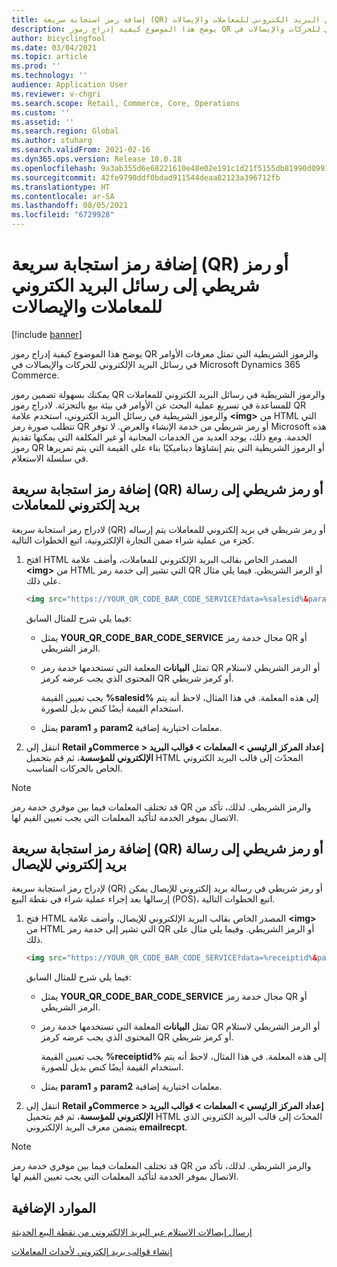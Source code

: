 ```yaml
---
title: إضافة رمز استجابة سريعة (QR) أو رمز شريطي إلى رسائل البريد الكتروني للمعاملات والإيصالات
description: يوضح هذا الموضوع كيفية إدراج رموز QR والرموز الشريطية التي تمثل معرفات الأوامر في رسائل البريد الإلكتروني للحركات والإيصالات في Microsoft Dynamics 365 Commerce.
author: bicyclingfool
ms.date: 03/04/2021
ms.topic: article
ms.prod: ''
ms.technology: ''
audience: Application User
ms.reviewer: v-chgri
ms.search.scope: Retail, Commerce, Core, Operations
ms.custom: ''
ms.assetid: ''
ms.search.region: Global
ms.author: stuharg
ms.search.validFrom: 2021-02-16
ms.dyn365.ops.version: Release 10.0.18
ms.openlocfilehash: 9a3ab355d6e68221610e48e02e191c1d21f5155db81990d0991a8c353f3f9ecd
ms.sourcegitcommit: 42fe9790ddf0bdad911544deaa82123a396712fb
ms.translationtype: HT
ms.contentlocale: ar-SA
ms.lasthandoff: 08/05/2021
ms.locfileid: "6729928"
---
```

# <a name="add-a-qr-code-or-bar-code-to-transactional-and-receipt-emails"></a>إضافة رمز استجابة سريعة (QR) أو رمز شريطي إلى رسائل البريد الكتروني للمعاملات والإيصالات

[!include [banner](includes/banner.md)]

يوضح هذا الموضوع كيفية إدراج رموز QR والرموز الشريطية التي تمثل معرفات الأوامر في رسائل البريد الإلكتروني للحركات والإيصالات في Microsoft Dynamics 365 Commerce.

يمكنك بسهولة تضمين رموز QR والرموز الشريطية في رسائل البريد الكتروني للمعاملات للمساعدة في تسريع عملية البحث عن الأوامر في بيئة بيع بالتجزئة. لادراج رموز QR والرموز الشريطية في رسائل البريد الكتروني، استخدم علامة **\<img\>** من HTML التي تتطلب صورة رمز QR أو رمز شريطي من خدمة الإنشاء والعرض. لا توفر Microsoft هذه الخدمة. ومع ذلك، يوجد العديد من الخدمات المجانية أو غير المكلفة التي يمكنها تقديم رموز QR أو الرموز الشريطية التي يتم إنشاؤها ديناميكيًا بناء على القيمة التي يتم تمريرها في سلسلة الاستعلام.

## <a name="add-a-qr-code-or-bar-code-to-a-transactional-email"></a>إضافة رمز استجابة سريعة (QR) أو رمز شريطي إلى رسالة بريد إلكتروني للمعاملات

لادراج رمز استجابة سريعة (QR) أو رمز شريطي في بريد إلكتروني للمعاملات يتم إرساله كجزء من عملية شراء ضمن التجارة الإلكترونية، اتبع الخطوات التالية.

1. افتح HTML المصدر الخاص بقالب البريد الإلكتروني للمعاملات، وأضف علامة **\<img\>** من HTML التي تشير إلى خدمة رمز QR أو الرمز الشريطي. فيما يلي مثال على ذلك.

    ```HTML
    <img src="https://YOUR_QR_CODE_BAR_CODE_SERVICE?data=%salesid%&param1=value1&param2=value2" alt="%salesid%" />
    ```

    فيما يلي شرح للمثال السابق:

    - يمثل **YOUR\_QR\_CODE\_BAR\_CODE\_SERVICE** مجال خدمة رمز QR أو الرمز الشريطي.
    - تمثل **البيانات** المعلمة التي تستخدمها خدمة رمز QR أو الرمز الشريطي لاستلام المحتوى الذي يجب عرضه كرمز QR أو كرمز شريطي.

        يجب تعيين القيمة **%salesid%** إلى هذه المعلمة. في هذا المثال، لاحظ أنه يتم استخدام القيمة أيضًا كنص بديل للصورة.

    - يمثل **param1** و **param2** معلمات اختيارية إضافية.

1. انتقل إلى **Retail وCommerce \> إعداد المركز الرئيسي \> المعلمات \> قوالب البريد الإلكتروني للمؤسسة**، ثم قم بتحميل HTML المحدّث إلى قالب البريد الكتروني الخاص بالحركات المناسب.

> [!NOTE]
> قد تختلف المعلمات فيما بين موفري خدمة رمز QR والرمز الشريطي. لذلك، تأكد من الاتصال بموفر الخدمة لتأكيد المعلمات التي يجب تعيين القيم لها.

## <a name="add-a-qr-code-or-bar-code-to-a-receipt-email"></a>إضافة رمز استجابة سريعة (QR) أو رمز شريطي إلى رسالة بريد إلكتروني للإيصال 

لإدراج رمز استجابة سريعة (QR) أو رمز شريطي في رسالة بريد إلكتروني للإيصال يمكن إرسالها بعد إجراء عملية شراء في نقطة البيع (POS)، اتبع الخطوات التالية.

1. فتح HTML المصدر الخاص بقالب البريد الإلكتروني للإيصال، وأضف علامة **\<img\>** من HTML التي تشير إلى خدمة رمز QR أو الرمز الشريطي. وفيما يلي مثال على ذلك.

    ```HTML
    <img src="https://YOUR_QR_CODE_BAR_CODE_SERVICE?data=%receiptid%&param1=value1&param2=value2" alt="%receiptid%" />
    ```

    فيما يلي شرح للمثال السابق:

    - يمثل **YOUR\_QR\_CODE\_BAR\_CODE\_SERVICE** مجال خدمة رمز QR أو الرمز الشريطي.
    - تمثل **البيانات** المعلمة التي تستخدمها خدمة رمز QR أو الرمز الشريطي لاستلام المحتوى الذي يجب عرضه كرمز QR أو كرمز شريطي.

        يجب تعيين القيمة **%receiptid%** إلى هذه المعلمة. في هذا المثال، لاحظ أنه يتم استخدام القيمة أيضًا كنص بديل للصورة.

    - يمثل **param1** و **param2** معلمات اختيارية إضافية.

1. انتقل إلى **Retail وCommerce \> إعداد المركز الرئيسي \> المعلمات \> قوالب البريد الإلكتروني للمؤسسة**، ثم قم بتحميل HTML المحدّث إلى قالب البريد الكتروني الذي يتضمن معرف البريد الإلكتروني **emailrecpt**.

> [!NOTE]
> قد تختلف المعلمات فيما بين موفري خدمة رمز QR والرمز الشريطي. لذلك، تأكد من الاتصال بموفر الخدمة لتأكيد المعلمات التي يجب تعيين القيم لها.

## <a name="additional-resources"></a>الموارد الإضافية

[إرسال إيصالات الاستلام عبر البريد الإلكتروني من نقطة البيع الحديثة](email-receipts.md)

[إنشاء قوالب بريد إلكتروني لأحداث المعاملات](email-templates-transactions.md)
